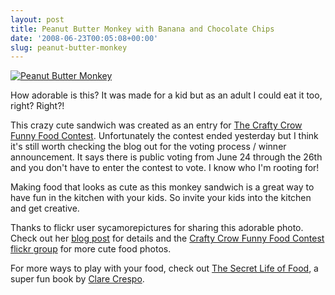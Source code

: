 ```yaml
---
layout: post
title: Peanut Butter Monkey with Banana and Chocolate Chips
date: '2008-06-23T00:05:08+00:00'
slug: peanut-butter-monkey
---
```

<a href="http://flickr.com/photos/24813922@N04/2594759920/"><img src="http://farm4.static.flickr.com/3137/2594759920_4443302536.jpg?v=1214016617" alt="Peanut Butter Monkey" /></a>

How adorable is this? It was made for a kid but as an adult I could eat it too, right? Right?!

This crazy cute sandwich was created as an entry for <a href="http://belladia.typepad.com/crafty_crow/2008/06/crafty-crow-3-m.html">The Crafty Crow Funny Food Contest</a>. Unfortunately the contest ended yesterday but I think it's still worth checking the blog out for the voting process / winner announcement. It says there is public voting from June 24 through the 26th and you don't have to enter the contest to vote. I know who I'm rooting for!

Making food that looks as cute as this monkey sandwich is a great way to have fun in the kitchen with your kids. So invite your kids into the kitchen and get creative. 

Thanks to flickr user sycamorepictures for sharing this adorable photo. Check out her <a href="http://sycamorestirrings.blogspot.com/2008/06/crafty-crow-funny-food-contest.html">blog post</a> for details and the <a href="http://www.flickr.com/groups/791116@N23/">Crafty Crow Funny Food Contest flickr group</a> for more cute food photos.

For more ways to play with your food, check out <a href="http://www.amazon.com/Secret-Life-Food-Clare-Crespo/dp/0786837357/ref=pd_bbs_sr_1?ie=UTF8&s=books&qid=1214163080&sr=1-1">The Secret Life of Food</a>, a super fun book by <a href="http://www.yummyfun.com/">Clare Crespo</a>. 
